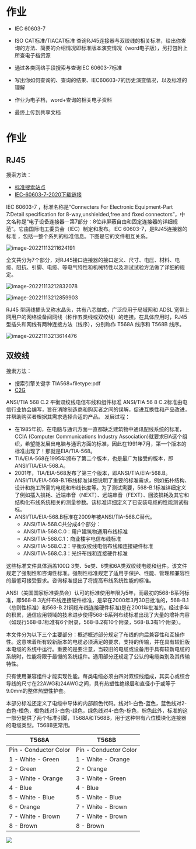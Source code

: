 # 作业

- IEC 60603-7
- ISO CAT标准/TIACAT标准
查询RJ45连接器与双绞线的相关标准，给出你查询的方法、简要的介绍情况即标准版本演变情况（word电子版），另打包附上所查电子档资源

- 通过各类网络手段搜索与查询IEC 60603-7标准
- 写出你如何查询的、查询的结果、IEC60603-7的历史演变情况，以及标准的理解
- 作业为电子档，word+查询的相关电子资料
- 最终上传到共享文档

# 作业
## RJ45
搜索方法：
- [标准搜索站点](https://www.diyq.net/)
- [IEC-60603-7-2020下载链接](https://down.freestandarddownloadwebsite.com/file/IEC/EN-IEC-60603-7-2020.zip)


IEC 60603-7 ，标准名称是“Connecters For Electronic Equipment-Part 7:Detail specification for 8-way,unshielded,free and fixed connectors”，中文名称是“电子设备连接器－第7部分：8位非屏蔽自由和固定连接器的详细规范”。它由国际电工委员会（IEC）制定和发布。IEC 60603-7，是RJ45连接器的标准 ，包括一整个系列的标准信息。下图是它的文件相互关系。

![image-20221113211624191](pic/image-20221113211624191.png)

全文共分为7个部分，对RJ45接口连接器的接口定义、尺寸、电压、材料、电缆、阻抗、引脚、电缆、等电气特性和机械特性以及测试试验方法做了详细的规定。

![image-20221113212832078](pic/image-20221113212832078.png)

![image-20221113212859903](pic/image-20221113212859903.png)

RJ45 型网线插头又称水晶头，共有八芯做成，广泛应用于局域网和 ADSL 宽带上网用户的网络设备间网线（称作五类线或双绞线）的连接。在具体应用时，RJ45 型插头和网线有两种连接方法（线序），分别称作 T568A 线序和 T568B 线序。

<img src="pic/image-20221113213614476.png" alt="image-20221113213614476"  />

## 双绞线
搜索方法：
- 搜索引擎关键字 TIA568+filetype:pdf
- [C2G](https://www.cablestogo.com/learning/library/standards-specs-certs/ansi-tia)

ANSI/TIA 568 C.2 平衡双绞线电信布线和组件标准
ANSI/TIA 56 8 C.2标准由电信行业协会编写，旨在消除制造商和购买者之间的误解，促进互换性和产品改进，并帮助购买者根据其需求选择合适的产品。
发展过程：
- 在1985年初，在电脑与通讯方面一直都缺乏建筑物中通讯配线系统的标准，CCIA (Computer Communications Industry Association)就要求EIA这个组织，希望能发展出电脑与通讯方面的标准，因此在1991年7月，第一个版本的标准出现了！那就是EIA/TIA-568。
- TIA/EIA-568在1995年颁布了第二个版本，也是最广为接受的版本，即 ANSI/TIA/EIA-568.A。
- 2001年，TIA/EIA-568发布了第三个版本，即ANSI/TIA/EIA-568.B。ANSI/TIA/EIA-568-B.1布线标准详细说明了重要的标准需求，例如拓朴结构、设计和施工所需的电缆和布线长度等。为了测试需要，568-B.1标准详细定义了例如插入损耗、近端串音（NEXT）、远端串音（FEXT）、回波损耗及其它和结构化布线系统相关的测量参数。该标准详细定义了已安装电缆的性能测试指标。
- ANSI/TIA/EIA-568.B标准在2009年被ANSI/TIA-568.C替代。
  - ANSI/TIA-568.C共分成4个部分：
  - ANSI/TIA-568.C.0：用户建筑物通用布线标准
  - ANSI/TIA-568.C.1：商业楼宇电信布线标准
  - ANSI/TIA-568.C.2：平衡双绞线电信布线和连接硬件标准
  - ANSI/TIA-568.C.3：光纤布线和连接硬件标准

这些标准文件具体涵盖100Ω 3类、5e类、6类和6A类双绞线电缆和组件。该文件规定了强制性和咨询性标准。强制性标准规定了适用于保护、性能、管理和兼容性的最低可接受要求。咨询标准提出了将提高布线系统性能的标准。

ANSI（美国国家标准委员会）认可的标准使用年限为5年，而最初的568-B系列标准，即568-B.3光纤布线连接硬件标准，是早在2000年3月30日批准的，568-B.1（总则性标准）和568-B.2(铜缆布线连接硬件标准)是在2001年批准的。经过多年的积累，通信应用领域的技术进步使得568-B系列布线标准出现了大量的增补内容（如现行568-B.1标准有6个附录，568-B.2有10个附录，568-B.3有1个附录）。

本文件分为以下三个主要部分：概述概述部分规定了布线的向后兼容性和互操作性。这意味着所有较新版本的电缆必须满足的要求，支持的传输，并在具有较旧版本电缆的系统中运行。重要的是要注意，当较旧的电缆或设备用于具有较新电缆的系统时，性能将限于最慢的系统组件。通用部分还规定了公认的电缆类别及其传输特性。

只有使用兼容组件才能实现性能。每类电缆必须由四对双绞线组成，其实心或绞合导线的尺寸在22AWG和24AWG之间，具有热塑性绝缘层和直径小于或等于9.0mm的整体热塑性护套。

本部分标准还定义了电缆中导体的内部颜色代码。线对1-白色-蓝色，蓝色线对2-白色-橙色，橙色线对3-白色-绿色，绿色线对4-白色-棕色，棕色此外，标准的这一部分提供了两个标准引脚，T568A和T568B，用于这种带有八位模块化连接器的电缆类型。T568B更常用。

| T568A                 | T568B                 |
| --------------------- | --------------------- |
| Pin - Conductor Color | Pin - Conductor Color |
| 1 - White - Green     | 1 - White - Orange    |
| 2 - Green             | 2 - Orange            |
| 3 - White - Orange    | 3 - White - Green     |
| 4 - Blue              | 4 - Blue              |
| 5 - White - Blue      | 5 - White - Blue      |
| 6 - Orange            | 7 - White - Brown     |
| 7 - White - Brown     | 7 - White - Brown     |
| 8 - Brown             | 8 - Brown             |

![](pic/2022-11-13-22-15-39.png)


